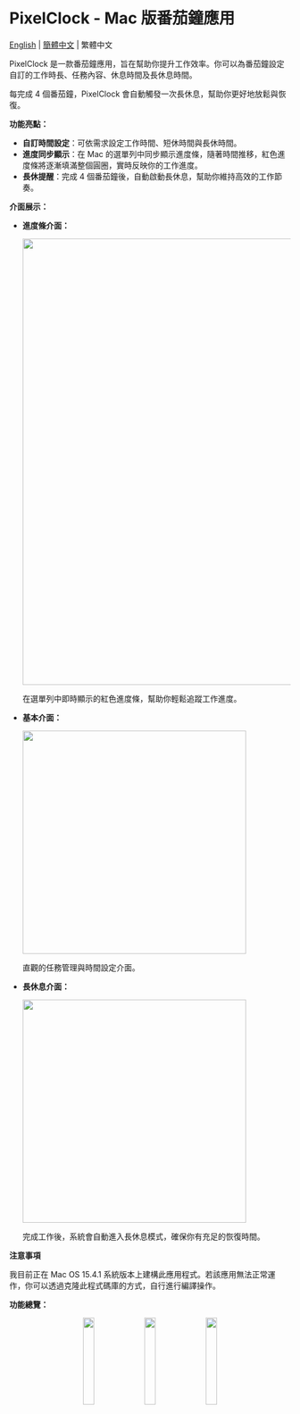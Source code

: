 # PixelClock - Mac 版番茄鐘應用

[English](README.md) | [簡體中文](README-ZH_CN.md) | 繁體中文

PixelClock 是一款番茄鐘應用，旨在幫助你提升工作效率。你可以為番茄鐘設定自訂的工作時長、任務內容、休息時間及長休息時間。

每完成 4 個番茄鐘，PixelClock 會自動觸發一次長休息，幫助你更好地放鬆與恢復。

**功能亮點：**

- **自訂時間設定**：可依需求設定工作時間、短休時間與長休時間。
- **進度同步顯示**：在 Mac 的選單列中同步顯示進度條，隨著時間推移，紅色進度條將逐漸填滿整個圓圈，實時反映你的工作進度。
- **長休提醒**：完成 4 個番茄鐘後，自動啟動長休息，幫助你維持高效的工作節奏。

**介面展示：**

- **進度條介面：**  

  <img src="https://github.com/user-attachments/assets/7b283f20-4e1a-4f61-9720-f7d525b1f7ac" width="800px" height="auto"/>

  在選單列中即時顯示的紅色進度條，幫助你輕鬆追蹤工作進度。

- **基本介面：**  

  <img src="https://github.com/user-attachments/assets/a839c67e-c735-4f06-b87a-7d231acbf215" width="auto" height="400px"/>

  直觀的任務管理與時間設定介面。

- **長休息介面：**  

  <img src="https://github.com/user-attachments/assets/0abbb3f0-ad56-4d94-89dc-71f973921e27" width="auto" height="400px"/>

  完成工作後，系統會自動進入長休息模式，確保你有充足的恢復時間。

**注意事項**

我目前正在 Mac OS 15.4.1 系統版本上建構此應用程式。若該應用無法正常運作，你可以透過克隆此程式碼庫的方式，自行進行編譯操作。

**功能總覽：**

<p align="center">
  <img src="https://github.com/user-attachments/assets/25a14b53-dd4b-4c14-930a-44057b851b0e" width="20%" style="display:inline-block; margin-right:1%;" />
  <img src="https://github.com/user-attachments/assets/a839c67e-c735-4f06-b87a-7d231acbf215" width="20%" style="display:inline-block; margin-right:1%;" />
  <img src="https://github.com/user-attachments/assets/0abbb3f0-ad56-4d94-89dc-71f973921e27" width="20%" style="display:inline-block;" />
</p>
